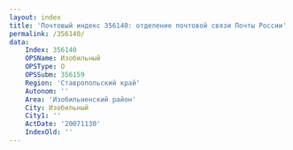 ```yaml
---
layout: index
title: 'Почтовый индекс 356140: отделение почтовой связи Почты России'
permalink: /356140/
data:
    Index: 356140
    OPSName: Изобильный
    OPSType: О
    OPSSubm: 356159
    Region: 'Ставропольский край'
    Autonom: ''
    Area: 'Изобильненский район'
    City: Изобильный
    City1: ''
    ActDate: '20071130'
    IndexOld: ''
---
```

